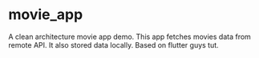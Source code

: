 # movie_app

A clean architecture movie app demo. This app fetches movies data from remote API. It also stored data locally. 
Based on flutter guys tut.

